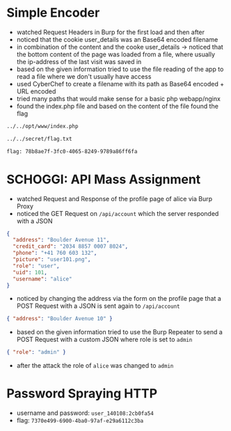 # Simple Encoder

- watched Request Headers in Burp for the first load and then after
- noticed that the cookie user_details was an Base64 encoded filename
- in combination of the content and the cooke user_details -> noticed that the bottom content of the page was loaded from a file, where usually the ip-address of the last visit was saved in
- based on the given information tried to use the file reading of the app to read a file where we don't usually have access
- used CyberChef to create a filename with its path as Base64 encoded + URL encoded
- tried many paths that would make sense for a basic php webapp/nginx
- found the index.php file and based on the content of the file found the flag

```md
../../opt/www/index.php

../../secret/flag.txt

flag: 78b8ae7f-3fc0-4065-8249-9789a86ff6fa
```

# SCHOGGI: API Mass Assignment

- watched Request and Response of the profile page of alice via Burp Proxy
- noticed the GET Request on `/api/account` which the server responded with a JSON

```json
{
  "address": "Boulder Avenue 11",
  "credit_card": "2034 8857 0007 8024",
  "phone": "+41 760 603 132",
  "picture": "user101.png",
  "role": "user",
  "uid": 101,
  "username": "alice"
}
```

- noticed by changing the address via the form on the profile page that a POST Request with a JSON is sent again to `/api/account`

```json
{ "address": "Boulder Avenue 10" }
```

- based on the given information tried to use the Burp Repeater to send a POST Request with a custom JSON where role is set to `admin`

```json
{ "role": "admin" }
```

- after the attack the role of `alice` was changed to `admin`

# Password Spraying HTTP

- username and password: `user_140108:2cb0fa54`
- flag: `7370e499-6900-4ba0-97af-e29a6112c3ba`
